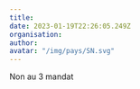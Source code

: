 ```yaml
---
title: 
date: 2023-01-19T22:26:05.249Z
organisation: 
author: 
avatar: "/img/pays/SN.svg"
---
```


Non au 3 mandat